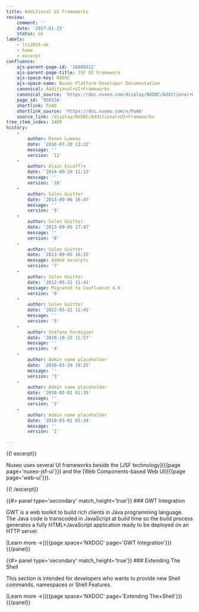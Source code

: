 ```yaml
---
title: Additional UI Frameworks
review:
    comment: ''
    date: '2017-01-25'
    status: ok
labels:
    - lts2016-ok
    - home
    - excerpt
confluence:
    ajs-parent-page-id: '16089312'
    ajs-parent-page-title: JSF UI Framework
    ajs-space-key: NXDOC
    ajs-space-name: Nuxeo Platform Developer Documentation
    canonical: Additional+UI+Frameworks
    canonical_source: 'https://doc.nuxeo.com/display/NXDOC/Additional+UI+Frameworks'
    page_id: '950334'
    shortlink: PoAO
    shortlink_source: 'https://doc.nuxeo.com/x/PoAO'
    source_link: /display/NXDOC/Additional+UI+Frameworks
tree_item_index: 1400
history:
    -
        author: Manon Lumeau
        date: '2016-07-20 13:22'
        message: ''
        version: '11'
    -
        author: Alain Escaffre
        date: '2014-09-19 11:13'
        message: ''
        version: '10'
    -
        author: Solen Guitter
        date: '2013-09-06 16:47'
        message: ''
        version: '9'
    -
        author: Solen Guitter
        date: '2013-09-05 17:47'
        message: ''
        version: '8'
    -
        author: Solen Guitter
        date: '2013-09-05 16:15'
        message: Added excerpts
        version: '7'
    -
        author: Solen Guitter
        date: '2012-05-21 11:41'
        message: Migrated to Confluence 4.0
        version: '6'
    -
        author: Solen Guitter
        date: '2012-05-21 11:41'
        message: ''
        version: '5'
    -
        author: Stéfane Fermigier
        date: '2010-10-15 11:57'
        message: ''
        version: '4'
    -
        author: Admin name placeholder
        date: '2010-03-29 19:25'
        message: ''
        version: '3'
    -
        author: Admin name placeholder
        date: '2010-03-01 01:35'
        message: ''
        version: '2'
    -
        author: Admin name placeholder
        date: '2010-03-01 01:34'
        message: ''
        version: '1'

---
```

{{! excerpt}}

Nuxeo uses several UI frameworks beside the [JSF technology]({{page page='nuxeo-jsf-ui'}}) and the [Web Components-based Web UI]({{page page='web-ui'}}).

{{! /excerpt}}

<div class="row" data-equalizer data-equalize-on="medium">

<div class="column medium-6">
{{#> panel type='secondary' match_height='true'}}
### GWT Integration

GWT is a web toolkit to build rich clients in Java programming language. The Java code is transcoded in JavaScript at build time so the build process generates a fully HTML+JavaScript application ready to be deployed on an HTTP server.

[Learn more &rarr;]({{page space='NXDOC' page='GWT Integration'}})
{{/panel}}
</div>

<div class="column medium-6">
{{#> panel type='secondary' match_height='true'}}
### Extending The Shell

This section is intended for developers who wants to provide new Shell commands, namespaces or Shell Features.

[Learn more &rarr;]({{page space='NXDOC' page='Extending The+Shell'}})
{{/panel}}
</div>

</div>
